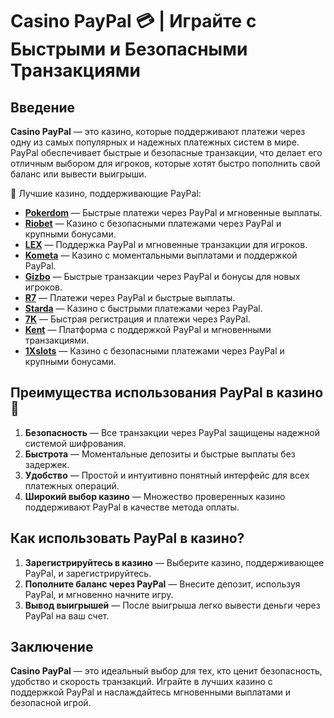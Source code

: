 # Casino PayPal 💳 | Играйте с Быстрыми и Безопасными Транзакциями

## Введение

**Casino PayPal** — это казино, которые поддерживают платежи через одну из самых популярных и надежных платежных систем в мире. PayPal обеспечивает быстрые и безопасные транзакции, что делает его отличным выбором для игроков, которые хотят быстро пополнить свой баланс или вывести выигрыши.

🎰 Лучшие казино, поддерживающие PayPal:

- **[Pokerdom](https://brandplay.link/4k77v2yx)** — Быстрые платежи через PayPal и мгновенные выплаты.
- **[Riobet](https://brandplay.link/7xBLTPyj)** — Казино с безопасными платежами через PayPal и крупными бонусами.
- **[LEX](https://brandplay.link/zW4hdDFV)** — Поддержка PayPal и мгновенные транзакции для игроков.
- **[Kometa](https://brandplay.link/8ZymQJV8)** — Казино с моментальными выплатами и поддержкой PayPal.
- **[Gizbo](https://brandplay.link/bprXw4YV)** — Быстрые транзакции через PayPal и бонусы для новых игроков.
- **[R7](https://brandplay.link/bMd3Yjsw)** — Платежи через PayPal и быстрые выплаты.
- **[Starda](https://brandplay.link/fB7xwRFL)** — Казино с быстрыми платежами через PayPal.
- **[7K](https://brandplay.link/BvQyFShp)** — Быстрая регистрация и платежи через PayPal.
- **[Kent](https://brandplay.link/Fv2WP3js)** — Платформа с поддержкой PayPal и мгновенными транзакциями.
- **[1Xslots](https://brandplay.link/hSB1khtr)** — Казино с безопасными платежами через PayPal и крупными бонусами.

## Преимущества использования PayPal в казино 🏦

1. **Безопасность** — Все транзакции через PayPal защищены надежной системой шифрования.
2. **Быстрота** — Моментальные депозиты и быстрые выплаты без задержек.
3. **Удобство** — Простой и интуитивно понятный интерфейс для всех платежных операций.
4. **Широкий выбор казино** — Множество проверенных казино поддерживают PayPal в качестве метода оплаты.

## Как использовать PayPal в казино?

1. **Зарегистрируйтесь в казино** — Выберите казино, поддерживающее PayPal, и зарегистрируйтесь.
2. **Пополните баланс через PayPal** — Внесите депозит, используя PayPal, и мгновенно начните игру.
3. **Вывод выигрышей** — После выигрыша легко вывести деньги через PayPal на ваш счет.

## Заключение

**Casino PayPal** — это идеальный выбор для тех, кто ценит безопасность, удобство и скорость транзакций. Играйте в лучших казино с поддержкой PayPal и наслаждайтесь мгновенными выплатами и безопасной игрой.
